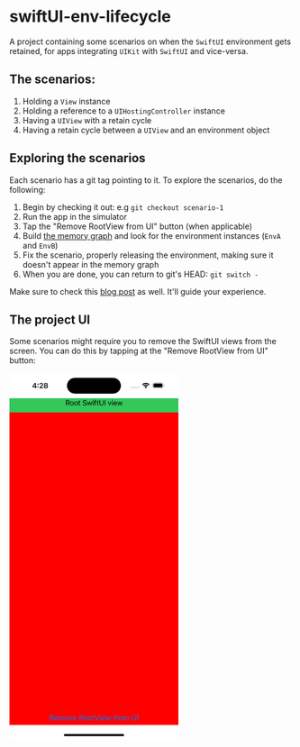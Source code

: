 # swiftUI-env-lifecycle

A project containing some scenarios on when the `SwiftUI` environment gets retained, for 
apps integrating `UIKit` with `SwiftUI` and vice-versa.

## The scenarios:

1. Holding a `View` instance
2. Holding a reference to a `UIHostingController` instance 
3. Having a `UIView` with a retain cycle
4. Having a retain cycle between a `UIView` and an environment object

## Exploring the scenarios

Each scenario has a git tag pointing to it. To explore the scenarios, do the following:

1. Begin by checking it out: e.g `git checkout scenario-1`
2. Run the app in the simulator
3. Tap the "Remove RootView from UI" button (when applicable)
4. Build [the memory graph](https://developer.apple.com/documentation/xcode/gathering-information-about-memory-use#Inspect-the-debug-memory-graph) and look for the environment instances (`EnvA` and `EnvB`)
5. Fix the scenario, properly releasing the environment, making sure it doesn't appear in the memory graph
6. When you are done, you can return to git's HEAD: `git switch -`

Make sure to check this [blog post](https://tiagolopes.blog/2022/11/01/when-does-a-swiftui-environment-get-retained/) as well. It'll guide your experience.

## The project UI

Some scenarios might require you to remove the SwiftUI views from the screen. You can do this by 
tapping at the "Remove RootView from UI" button:

<img src="exploring-env-lifecycle.png" width=300px />
